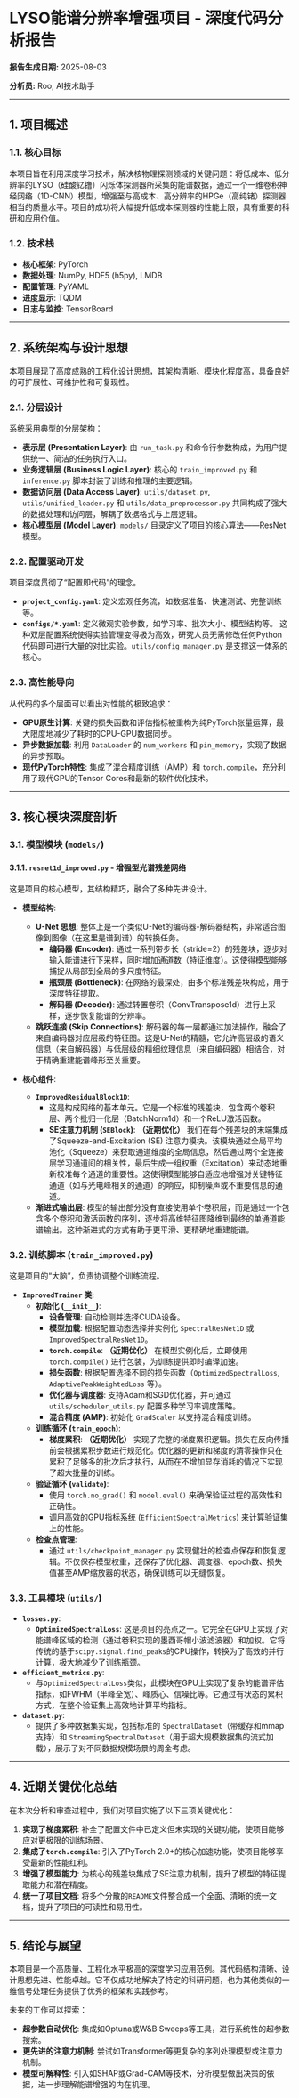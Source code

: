 # **LYSO能谱分辨率增强项目 - 深度代码分析报告**

**报告生成日期:** 2025-08-03

**分析员:** Roo, AI技术助手

---

## 1. 项目概述

### 1.1. 核心目标
本项目旨在利用深度学习技术，解决核物理探测领域的关键问题：将低成本、低分辨率的LYSO（硅酸钇镥）闪烁体探测器所采集的能谱数据，通过一个一维卷积神经网络（1D-CNN）模型，增强至与高成本、高分辨率的HPGe（高纯锗）探测器相当的质量水平。项目的成功将大幅提升低成本探测器的性能上限，具有重要的科研和应用价值。

### 1.2. 技术栈
- **核心框架**: PyTorch
- **数据处理**: NumPy, HDF5 (h5py), LMDB
- **配置管理**: PyYAML
- **进度显示**: TQDM
- **日志与监控**: TensorBoard

---

## 2. 系统架构与设计思想

本项目展现了高度成熟的工程化设计思想，其架构清晰、模块化程度高，具备良好的可扩展性、可维护性和可复现性。

### 2.1. 分层设计
系统采用典型的分层架构：
- **表示层 (Presentation Layer)**: 由 `run_task.py` 和命令行参数构成，为用户提供统一、简洁的任务执行入口。
- **业务逻辑层 (Business Logic Layer)**: 核心的 `train_improved.py` 和 `inference.py` 脚本封装了训练和推理的主要逻辑。
- **数据访问层 (Data Access Layer)**: `utils/dataset.py`, `utils/unified_loader.py` 和 `utils/data_preprocessor.py` 共同构成了强大的数据处理和访问层，解耦了数据格式与上层逻辑。
- **核心模型层 (Model Layer)**: `models/` 目录定义了项目的核心算法——ResNet模型。

### 2.2. 配置驱动开发
项目深度贯彻了“配置即代码”的理念。
- **`project_config.yaml`**: 定义宏观任务流，如数据准备、快速测试、完整训练等。
- **`configs/*.yaml`**: 定义微观实验参数，如学习率、批次大小、模型结构等。
这种双层配置系统使得实验管理变得极为高效，研究人员无需修改任何Python代码即可进行大量的对比实验。`utils/config_manager.py` 是支撑这一体系的核心。

### 2.3. 高性能导向
从代码的多个层面可以看出对性能的极致追求：
- **GPU原生计算**: 关键的损失函数和评估指标被重构为纯PyTorch张量运算，最大限度地减少了耗时的CPU-GPU数据同步。
- **异步数据加载**: 利用 `DataLoader` 的 `num_workers` 和 `pin_memory`，实现了数据的异步预取。
- **现代PyTorch特性**: 集成了混合精度训练（AMP）和 `torch.compile`，充分利用了现代GPU的Tensor Cores和最新的软件优化技术。

---

## 3. 核心模块深度剖析

### 3.1. 模型模块 (`models/`)

#### 3.1.1. `resnet1d_improved.py` - 增强型光谱残差网络
这是项目的核心模型，其结构精巧，融合了多种先进设计。

- **模型结构**:
    - **U-Net 思想**: 整体上是一个类似U-Net的编码器-解码器结构，非常适合图像到图像（在这里是谱到谱）的转换任务。
        - **编码器 (Encoder)**: 通过一系列带步长（stride=2）的残差块，逐步对输入能谱进行下采样，同时增加通道数（特征维度）。这使得模型能够捕捉从局部到全局的多尺度特征。
        - **瓶颈层 (Bottleneck)**: 在网络的最深处，由多个标准残差块构成，用于深度特征提取。
        - **解码器 (Decoder)**: 通过转置卷积（ConvTranspose1d）进行上采样，逐步恢复能谱的分辨率。
    - **跳跃连接 (Skip Connections)**: 解码器的每一层都通过加法操作，融合了来自编码器对应层级的特征图。这是U-Net的精髓，它允许高层级的语义信息（来自解码器）与低层级的精细纹理信息（来自编码器）相结合，对于精确重建能谱峰形至关重要。

- **核心组件**:
    - **`ImprovedResidualBlock1D`**:
        - 这是构成网络的基本单元。它是一个标准的残差块，包含两个卷积层、两个批归一化层（BatchNorm1d）和一个ReLU激活函数。
        - **SE注意力机制 (`SEBlock`)**: **（近期优化）** 我们在每个残差块的末端集成了Squeeze-and-Excitation (SE) 注意力模块。该模块通过全局平均池化（Squeeze）来获取通道维度的全局信息，然后通过两个全连接层学习通道间的相关性，最后生成一组权重（Excitation）来动态地重新校准每个通道的重要性。这使得模型能够自适应地增强对关键特征通道（如与光电峰相关的通道）的响应，抑制噪声或不重要信息的通道。
    - **渐进式输出层**: 模型的输出部分没有直接使用单个卷积层，而是通过一个包含多个卷积和激活函数的序列，逐步将高维特征图降维到最终的单通道能谱输出。这种渐进式的方式有助于更平滑、更精确地重建能谱。

### 3.2. 训练脚本 (`train_improved.py`)

这是项目的“大脑”，负责协调整个训练流程。

- **`ImprovedTrainer` 类**:
    - **初始化 (`__init__`)**:
        - **设备管理**: 自动检测并选择CUDA设备。
        - **模型加载**: 根据配置动态选择并实例化 `SpectralResNet1D` 或 `ImprovedSpectralResNet1D`。
        - **`torch.compile`**: **（近期优化）** 在模型实例化后，立即使用 `torch.compile()` 进行包装，为训练提供即时编译加速。
        - **损失函数**: 根据配置选择不同的损失函数（`OptimizedSpectralLoss`, `AdaptivePeakWeightedLoss` 等）。
        - **优化器与调度器**: 支持Adam和SGD优化器，并可通过 `utils/scheduler_utils.py` 配置多种学习率调度策略。
        - **混合精度 (AMP)**: 初始化 `GradScaler` 以支持混合精度训练。
    - **训练循环 (`train_epoch`)**:
        - **梯度累积**: **（近期优化）** 实现了完整的梯度累积逻辑。损失在反向传播前会根据累积步数进行规范化。优化器的更新和梯度的清零操作只在累积了足够多的批次后才执行，从而在不增加显存消耗的情况下实现了超大批量的训练。
    - **验证循环 (`validate`)**:
        - 使用 `torch.no_grad()` 和 `model.eval()` 来确保验证过程的高效性和正确性。
        - 调用高效的GPU指标系统 (`EfficientSpectralMetrics`) 来计算验证集上的性能。
    - **检查点管理**:
        - 通过 `utils/checkpoint_manager.py` 实现健壮的检查点保存和恢复逻辑。不仅保存模型权重，还保存了优化器、调度器、epoch数、损失值甚至AMP缩放器的状态，确保训练可以无缝恢复。

### 3.3. 工具模块 (`utils/`)

- **`losses.py`**:
    - **`OptimizedSpectralLoss`**: 这是项目的亮点之一。它完全在GPU上实现了对能谱峰区域的检测（通过卷积实现的墨西哥帽小波滤波器）和加权。它将传统的基于`scipy.signal.find_peaks`的CPU操作，转换为了高效的并行计算，极大地减少了训练瓶颈。
- **`efficient_metrics.py`**:
    - 与`OptimizedSpectralLoss`类似，此模块在GPU上实现了复杂的能谱评估指标，如FWHM（半峰全宽）、峰质心、信噪比等。它通过有状态的累积方式，在整个验证集上高效地计算平均指标。
- **`dataset.py`**:
    - 提供了多种数据集实现，包括标准的 `SpectralDataset`（带缓存和mmap支持）和 `StreamingSpectralDataset`（用于超大规模数据集的流式加载），展示了对不同数据规模场景的周全考虑。

---

## 4. 近期关键优化总结

在本次分析和审查过程中，我们对项目实施了以下三项关键优化：

1.  **实现了梯度累积**: 补全了配置文件中已定义但未实现的关键功能，使项目能够应对更极限的训练场景。
2.  **集成了`torch.compile`**: 引入了PyTorch 2.0+的核心加速功能，使项目能够享受最新的性能红利。
3.  **增强了模型能力**: 为核心的残差块集成了SE注意力机制，提升了模型的特征提取能力和潜在精度。
4.  **统一了项目文档**: 将多个分散的`README`文件整合成一个全面、清晰的统一文档，提升了项目的可读性和易用性。

---

## 5. 结论与展望

本项目是一个高质量、工程化水平极高的深度学习应用范例。其代码结构清晰、设计思想先进、性能卓越。它不仅成功地解决了特定的科研问题，也为其他类似的一维信号处理任务提供了优秀的框架和实践参考。

未来的工作可以探索：
- **超参数自动优化**: 集成如Optuna或W&B Sweeps等工具，进行系统性的超参数搜索。
- **更先进的注意力机制**: 尝试如Transformer等更复杂的序列处理模型或注意力机制。
- **模型可解释性**: 引入如SHAP或Grad-CAM等技术，分析模型做出决策的依据，进一步理解能谱增强的内在机理。